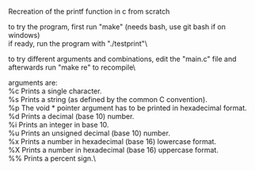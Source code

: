 Recreation of the printf function in c from scratch

to try the program, first run "make" (needs bash, use git bash if on windows)\
if ready, run the program with "./testprint"\

to try different arguments and combinations, edit the "main.c" file and \
afterwards run "make re" to recompile\

arguments are:\
%c Prints a single character.\
%s Prints a string (as defined by the common C convention).\
%p The void * pointer argument has to be printed in hexadecimal format.\
%d Prints a decimal (base 10) number.\
%i Prints an integer in base 10.\
%u Prints an unsigned decimal (base 10) number.\
%x Prints a number in hexadecimal (base 16) lowercase format.\
%X Prints a number in hexadecimal (base 16) uppercase format.\
%% Prints a percent sign.\

